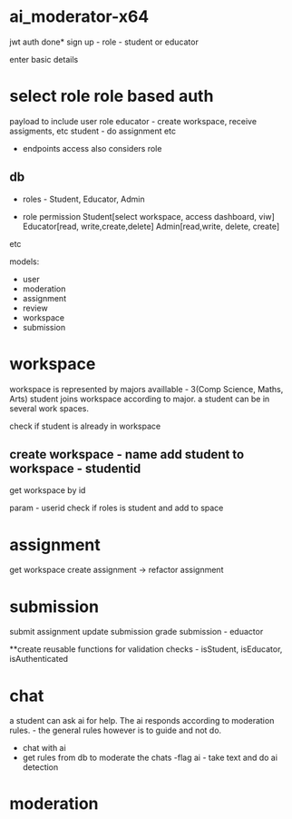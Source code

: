 # ai_moderator-x64

jwt auth done*
sign up - 
role - student or educator

enter basic details 

select role
role based auth
========================================
payload  to include user role 
educator  - create workspace, receive assigments, etc
student - do assignment etc

- endpoints access also considers role


db
--------
- roles - Student, Educator, Admin

 - role permission 
 Student[select workspace, access dashboard, viw]
 Educator[read, write,create,delete]
 Admin[read,write, delete, create]

 etc

models:
- user
- moderation
- assignment
- review
- workspace
- submission

workspace
=======================
workspace is represented by majors availlable - 3(Comp Science, Maths, Arts)
student joins workspace  according to major.
a student can be in several work spaces.

check if student is already in workspace

create workspace - name
add student to workspace - studentid
-------------------------------------
get workspace by id

param - userid
check if roles is student and add to space

assignment
================================
get workspace
create assignment
->  refactor assignment

submission
======================================
submit assignment
update submission
grade submission - eduactor


**create reusable functions for validation checks - isStudent, isEducator, isAuthenticated

chat
============================================
a student can ask ai for help. The ai responds according to moderation rules. - the general rules however 
is to guide and not do.




- chat with ai
- get rules from db to moderate the chats
-flag ai  - take text and do ai detection

moderation
============================
